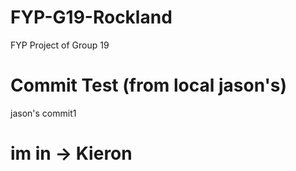 # FYP-G19-Rockland
FYP Project of Group 19

# Commit Test (from local jason's)
jason's commit1


# im in -> Kieron
